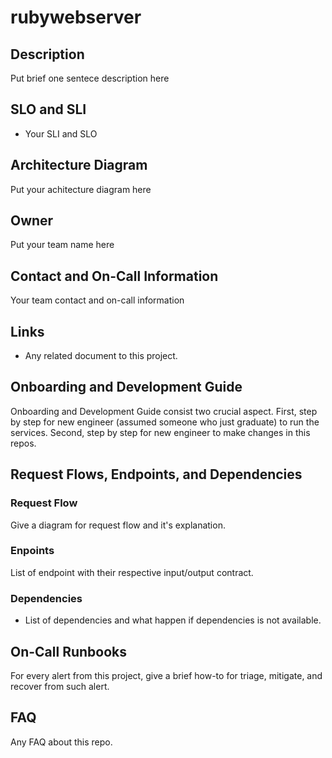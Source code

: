 # rubywebserver

## Description

Put brief one sentece description here

## SLO and SLI

- Your SLI and SLO

## Architecture Diagram

Put your achitecture diagram here

## Owner

Put your team name here

## Contact and On-Call Information

Your team contact and on-call information

## Links

- Any related document to this project.

## Onboarding and Development Guide

Onboarding and Development Guide consist two crucial aspect. First, step by step for new engineer (assumed someone who just graduate) to run the services. Second, step by step for new engineer to make changes in this repos.

## Request Flows, Endpoints, and Dependencies

### Request Flow

Give a diagram for request flow and it's explanation.

### Enpoints

List of endpoint with their respective input/output contract.

### Dependencies

- List of dependencies and what happen if dependencies is not available.

## On-Call Runbooks

For every alert from this project, give a brief how-to for triage, mitigate, and recover from such alert.

## FAQ

Any FAQ about this repo.
